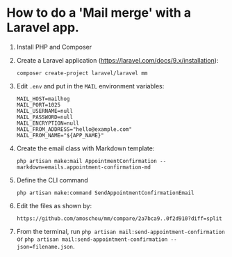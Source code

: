 # How to do a 'Mail merge' with a Laravel app.

1. Install PHP and Composer
2. Create a Laravel application (https://laravel.com/docs/9.x/installation):

   `composer create-project laravel/laravel mm`
3. Edit `.env` and put in the `MAIL` environment variables:

   ```MAIL_MAILER=smtp
   MAIL_HOST=mailhog
   MAIL_PORT=1025
   MAIL_USERNAME=null
   MAIL_PASSWORD=null
   MAIL_ENCRYPTION=null
   MAIL_FROM_ADDRESS="hello@example.com"
   MAIL_FROM_NAME="${APP_NAME}"
   ```
4. Create the email class with Markdown template:

   `php artisan make:mail AppointmentConfirmation --markdown=emails.appointment-confirmation-md`
5. Define the CLI command

   `php artisan make:command SendAppointmentConfirmationEmail`
6. Edit the files as shown by:

   `https://github.com/amoschou/mm/compare/2a7bca9..0f2d910?diff=split`

7. From the terminal, run `php artisan mail:send-appointment-confirmation` or `php artisan mail:send-appointment-confirmation --json=filename.json`.
